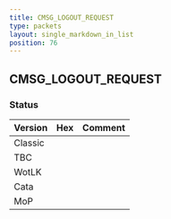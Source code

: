 ```yaml
---
title: CMSG_LOGOUT_REQUEST
type: packets
layout: single_markdown_in_list
position: 76
---
```


## CMSG_LOGOUT_REQUEST

### Status

Version    | Hex        | Comment
---------- | ---------- | ---------- 
Classic    |            |
TBC        |            |
WotLK      |            |
Cata       |            |
MoP        |            |